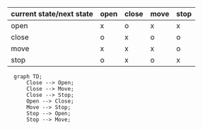 | current state/next state | open | close | move | stop |
| ------------------------ | ---- | ----- | ---- | ---- |
| open                     | x    | o     | x    | x    |
| close                    | o    | x     | o    | o    |
| move                     | x    | x     | x    | o    |
| stop                     | o    | x     | o    | x    |


```mermaid
  graph TD;
      Close --> Open;
      Close --> Move;
      Close --> Stop;
      Open --> Close;
      Move --> Stop;
      Stop --> Open;
      Stop --> Move;
```